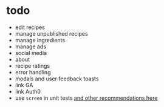 # todo

- edit recipes
- manage unpublished recipes
- manage ingredients
- manage ads
- social media
- about
- recipe ratings
- error handling
- modals and user feedback toasts
- link GA
- link Auth0
- use `screen` in unit tests [and other recommendations here](https://kentcdodds.com/blog/common-mistakes-with-react-testing-library)
